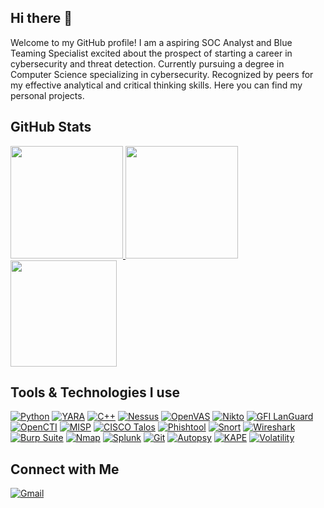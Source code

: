 ## Hi there 👋

Welcome to my GitHub profile! I am a aspiring SOC Analyst and Blue Teaming Specialist excited about the prospect of starting a career in cybersecurity and threat detection. Currently pursuing a degree in Computer Science specializing in cybersecurity. Recognized by peers for my effective analytical and critical thinking skills.
Here you can find my personal projects.  

## GitHub Stats

<a href="https://github.com/Lakshminarayan-p">
  <img height="180em" src="https://github-readme-stats.vercel.app/api?username=Lakshminarayan-p&show_icons=true&theme=radical" />
</a>
<a href="https://github.com/Lakshminarayan-p">
  <img height="180em" src="https://github-readme-stats.vercel.app/api/top-langs/?username=Lakshminarayan-p&layout=compact&theme=radical" />
</a>
</br>
<img height="170em" src="https://github-readme-streak-stats.herokuapp.com/?user=Lakshminarayan-p&theme=radical&hide_border=false" />

## Tools & Technologies I use

<a href="https://www.python.org" target="_blank"><img alt="Python" src="https://img.shields.io/badge/Python-3776AB?logo=python&logoColor=white"></a>
<a href="https://en.wikipedia.org/wiki/YARA" target="_blank"><img alt="YARA" src="https://img.shields.io/badge/YARA-000000?logoColor=white"></a>
<a href="https://en.wikipedia.org/wiki/C%2B%2B" target="_blank"><img alt="C++" src="https://img.shields.io/badge/C++-00599C?logo=c%2B%2B&logoColor=white"></a>
<a href="https://www.tenable.com/products/nessus" target="_blank"><img alt="Nessus" src="https://img.shields.io/badge/Nessus-0052CC?logo=tenable&logoColor=white"></a>
<a href="https://www.openvas.org" target="_blank"><img alt="OpenVAS" src="https://img.shields.io/badge/OpenVAS-008000?logo=openvas&logoColor=white"></a>
<a href="https://cirt.net/Nikto2" target="_blank"><img alt="Nikto" src="https://img.shields.io/badge/Nikto-FF0000?logoColor=white"></a>
<a href="https://www.gfi.com/products-and-solutions/network-security-solutions/lan-guard" target="_blank"><img alt="GFI LanGuard" src="https://img.shields.io/badge/GFI%20LanGuard-FFD700?logo=gfi&logoColor=black"></a>
<a href="https://www.opencti.io" target="_blank"><img alt="OpenCTI" src="https://img.shields.io/badge/OpenCTI-1E90FF?logoColor=white"></a>
<a href="https://www.misp-project.org" target="_blank"><img alt="MISP" src="https://img.shields.io/badge/MISP-FF4500?logo=misp&logoColor=white"></a>
<a href="https://talosintelligence.com" target="_blank"><img alt="CISCO Talos" src="https://img.shields.io/badge/CISCO%20Talos-1BA0D7?logo=cisco&logoColor=white"></a>
<a href="https://phishtool.com" target="_blank"><img alt="Phishtool" src="https://img.shields.io/badge/Phishtool-2F4F4F?logoColor=white"></a>
<a href="https://www.snort.org" target="_blank"><img alt="Snort" src="https://img.shields.io/badge/Snort-FF6347?logo=snort&logoColor=white"></a>
<a href="https://www.wireshark.org" target="_blank"><img alt="Wireshark" src="https://img.shields.io/badge/Wireshark-1679A7?logo=wireshark&logoColor=white"></a>
<a href="https://portswigger.net/burp" target="_blank"><img alt="Burp Suite" src="https://img.shields.io/badge/Burp%20Suite-F20000?logo=burpsuite&logoColor=white"></a>
<a href="https://nmap.org" target="_blank"><img alt="Nmap" src="https://img.shields.io/badge/Nmap-4682B4?logo=nmap&logoColor=white"></a>
<a href="https://www.splunk.com" target="_blank"><img alt="Splunk" src="https://img.shields.io/badge/Splunk-000000?logo=splunk&logoColor=white"></a>
<a href="https://git-scm.com" target="_blank"><img alt="Git" src="https://img.shields.io/badge/Git-F05032?logo=git&logoColor=white"></a>
<a href="https://www.sleuthkit.org/autopsy" target="_blank"><img alt="Autopsy" src="https://img.shields.io/badge/Autopsy-FF4500?logo=autopsy&logoColor=white"></a>
<a href="https://www.kroll.com/en/insights/publications/cyber/kroll-artifact-parser-extractor-kape" target="_blank"><img alt="KAPE" src="https://img.shields.io/badge/KAPE-8B0000?logo=kape&logoColor=white"></a>
<a href="https://www.volatilityfoundation.org" target="_blank"><img alt="Volatility" src="https://img.shields.io/badge/Volatility-708090?logo=volatility&logoColor=white"></a>



## Connect with Me
[![Gmail](https://img.shields.io/badge/Gmail-Email-D14836?logo=gmail&logoColor=white)](mailto:lakshminarayan.work@gmail.com)

